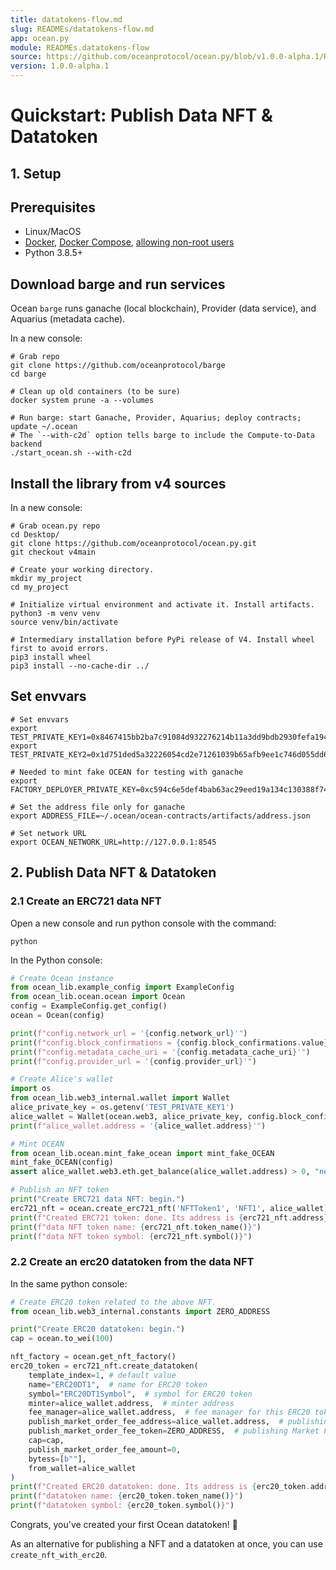 ```yaml
---
title: datatokens-flow.md
slug: READMEs/datatokens-flow.md
app: ocean.py
module: READMEs.datatokens-flow
source: https://github.com/oceanprotocol/ocean.py/blob/v1.0.0-alpha.1/READMEs/datatokens-flow.md
version: 1.0.0-alpha.1
---
```

<!--
Copyright 2022 Ocean Protocol Foundation
SPDX-License-Identifier: Apache-2.0
-->

# Quickstart: Publish Data NFT & Datatoken

## 1. Setup
## Prerequisites

-   Linux/MacOS
-   [Docker](https://docs.docker.com/engine/install/), [Docker Compose](https://docs.docker.com/compose/install/), [allowing non-root users](https://www.thegeekdiary.com/run-docker-as-a-non-root-user/)
-   Python 3.8.5+

## Download barge and run services

Ocean `barge` runs ganache (local blockchain), Provider (data service), and Aquarius (metadata cache).

In a new console:

```console
# Grab repo
git clone https://github.com/oceanprotocol/barge
cd barge

# Clean up old containers (to be sure)
docker system prune -a --volumes

# Run barge: start Ganache, Provider, Aquarius; deploy contracts; update ~/.ocean
# The `--with-c2d` option tells barge to include the Compute-to-Data backend
./start_ocean.sh --with-c2d
```

## Install the library from v4 sources

In a new console:

```console
# Grab ocean.py repo
cd Desktop/
git clone https://github.com/oceanprotocol/ocean.py.git
git checkout v4main

# Create your working directory.
mkdir my_project
cd my_project

# Initialize virtual environment and activate it. Install artifacts.
python3 -m venv venv
source venv/bin/activate

# Intermediary installation before PyPi release of V4. Install wheel first to avoid errors.
pip3 install wheel
pip3 install --no-cache-dir ../
```

## Set envvars
```console
# Set envvars
export TEST_PRIVATE_KEY1=0x8467415bb2ba7c91084d932276214b11a3dd9bdb2930fefa194b666dd8020b99
export TEST_PRIVATE_KEY2=0x1d751ded5a32226054cd2e71261039b65afb9ee1c746d055dd699b1150a5befc

# Needed to mint fake OCEAN for testing with ganache
export FACTORY_DEPLOYER_PRIVATE_KEY=0xc594c6e5def4bab63ac29eed19a134c130388f74f019bc74b8f4389df2837a58

# Set the address file only for ganache
export ADDRESS_FILE=~/.ocean/ocean-contracts/artifacts/address.json

# Set network URL
export OCEAN_NETWORK_URL=http://127.0.0.1:8545
```

## 2. Publish Data NFT & Datatoken

### 2.1 Create an ERC721 data NFT

Open a new console and run python console with the command:
```console
python
```

In the Python console:

```python
# Create Ocean instance
from ocean_lib.example_config import ExampleConfig
from ocean_lib.ocean.ocean import Ocean
config = ExampleConfig.get_config()
ocean = Ocean(config)

print(f"config.network_url = '{config.network_url}'")
print(f"config.block_confirmations = {config.block_confirmations.value}")
print(f"config.metadata_cache_uri = '{config.metadata_cache_uri}'")
print(f"config.provider_url = '{config.provider_url}'")

# Create Alice's wallet
import os
from ocean_lib.web3_internal.wallet import Wallet
alice_private_key = os.getenv('TEST_PRIVATE_KEY1')
alice_wallet = Wallet(ocean.web3, alice_private_key, config.block_confirmations, config.transaction_timeout)
print(f"alice_wallet.address = '{alice_wallet.address}'")

# Mint OCEAN
from ocean_lib.ocean.mint_fake_ocean import mint_fake_OCEAN
mint_fake_OCEAN(config)
assert alice_wallet.web3.eth.get_balance(alice_wallet.address) > 0, "need ETH"

# Publish an NFT token
print("Create ERC721 data NFT: begin.")
erc721_nft = ocean.create_erc721_nft('NFTToken1', 'NFT1', alice_wallet)
print(f"Created ERC721 token: done. Its address is {erc721_nft.address}")
print(f"data NFT token name: {erc721_nft.token_name()}")
print(f"data NFT token symbol: {erc721_nft.symbol()}")
```

### 2.2 Create an erc20 datatoken from the data NFT

In the same python console:
```python
# Create ERC20 token related to the above NFT.
from ocean_lib.web3_internal.constants import ZERO_ADDRESS

print("Create ERC20 datatoken: begin.")
cap = ocean.to_wei(100)

nft_factory = ocean.get_nft_factory()
erc20_token = erc721_nft.create_datatoken(
    template_index=1, # default value
    name="ERC20DT1",  # name for ERC20 token
    symbol="ERC20DT1Symbol",  # symbol for ERC20 token
    minter=alice_wallet.address,  # minter address
    fee_manager=alice_wallet.address,  # fee manager for this ERC20 token
    publish_market_order_fee_address=alice_wallet.address,  # publishing Market Address
    publish_market_order_fee_token=ZERO_ADDRESS,  # publishing Market Fee Token
    cap=cap,
    publish_market_order_fee_amount=0,
    bytess=[b""],
    from_wallet=alice_wallet
)
print(f"Created ERC20 datatoken: done. Its address is {erc20_token.address}")
print(f"datatoken name: {erc20_token.token_name()}")
print(f"datatoken symbol: {erc20_token.symbol()}")
```

Congrats, you've created your first Ocean datatoken! 🐋

As an alternative for publishing a NFT and a datatoken at once, you can use `create_nft_with_erc20`.
